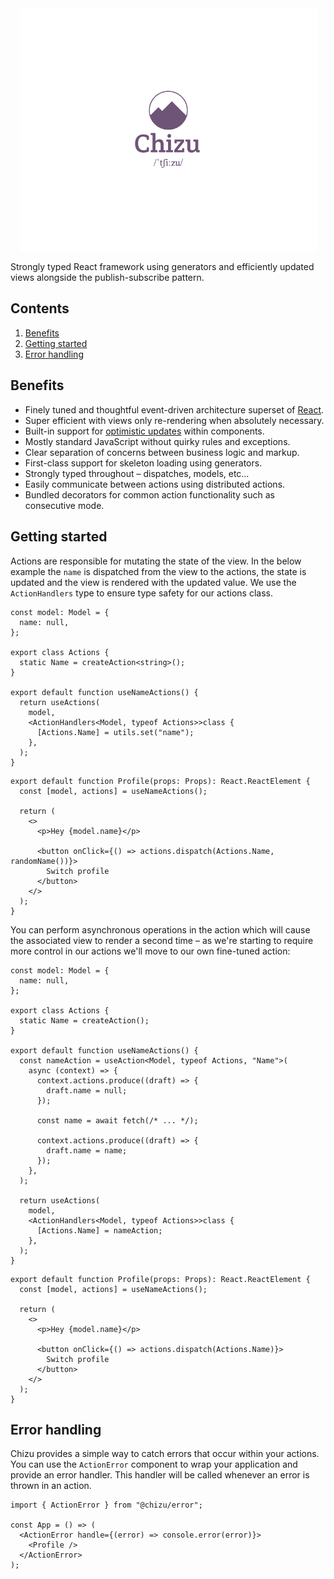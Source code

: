 <div align="center">
  <img src="/media/logo.png" width="475" />
</div>

Strongly typed React framework using generators and efficiently updated views alongside the publish-subscribe pattern.

## Contents

1. [Benefits](#benefits)
1. [Getting started](#getting-started)
1. [Error handling](#error-handling)
<!-- 1. [Distributed actions](#distributed-actions)
1. [Module dispatch](#module-dispatch)
1. [Associated context](#associated-context) -->

## Benefits

- Finely tuned and thoughtful event-driven architecture superset of [React](https://react.dev/).
- Super efficient with views only re-rendering when absolutely necessary.
- Built-in support for [optimistic updates](https://medium.com/@kyledeguzmanx/what-are-optimistic-updates-483662c3e171) within components.
- Mostly standard JavaScript without quirky rules and exceptions.
- Clear separation of concerns between business logic and markup.
- First-class support for skeleton loading using generators.
- Strongly typed throughout &ndash; dispatches, models, etc&hellip;
- Easily communicate between actions using distributed actions.
- Bundled decorators for common action functionality such as consecutive mode.

## Getting started

Actions are responsible for mutating the state of the view. In the below example the `name` is dispatched from the view to the actions, the state is updated and the view is rendered with the updated value. We use the `ActionHandlers` type to ensure type safety for our actions class.

```tsx
const model: Model = {
  name: null,
};

export class Actions {
  static Name = createAction<string>();
}

export default function useNameActions() {
  return useActions(
    model,
    <ActionHandlers<Model, typeof Actions>>class {
      [Actions.Name] = utils.set("name");
    },
  );
}
```

```tsx
export default function Profile(props: Props): React.ReactElement {
  const [model, actions] = useNameActions();

  return (
    <>
      <p>Hey {model.name}</p>

      <button onClick={() => actions.dispatch(Actions.Name, randomName())}>
        Switch profile
      </button>
    </>
  );
}
```

You can perform asynchronous operations in the action which will cause the associated view to render a second time &ndash; as we're starting to require more control in our actions we&apos;ll move to our own fine-tuned action:

```tsx
const model: Model = {
  name: null,
};

export class Actions {
  static Name = createAction();
}

export default function useNameActions() {
  const nameAction = useAction<Model, typeof Actions, "Name">(
    async (context) => {
      context.actions.produce((draft) => {
        draft.name = null;
      });

      const name = await fetch(/* ... */);

      context.actions.produce((draft) => {
        draft.name = name;
      });
    },
  );

  return useActions(
    model,
    <ActionHandlers<Model, typeof Actions>>class {
      [Actions.Name] = nameAction;
    },
  );
}
```

```tsx
export default function Profile(props: Props): React.ReactElement {
  const [model, actions] = useNameActions();

  return (
    <>
      <p>Hey {model.name}</p>

      <button onClick={() => actions.dispatch(Actions.Name)}>
        Switch profile
      </button>
    </>
  );
}
```

## Error handling

Chizu provides a simple way to catch errors that occur within your actions. You can use the `ActionError` component to wrap your application and provide an error handler. This handler will be called whenever an error is thrown in an action.

```tsx
import { ActionError } from "@chizu/error";

const App = () => (
  <ActionError handle={(error) => console.error(error)}>
    <Profile />
  </ActionError>
);
```

<!-- However in the above example where the name is fetched asynchronously, there is no feedback to the user &ndash; we can improve that significantly by using the `module.actions.annotate` and `module.validate` helpers:

```tsx
export default <Actions<Module>>function Actions(module) {
  return {
    async *[Action.Name]() {
      yield module.actions.produce((draft) => {
        draft.name = module.actions.annotate(null);
      });

      const name = await fetch(/* ... */);
      return module.actions.produce((draft) => {
        draft.name = name;
      });
    },
  };
};
```

```tsx
export default function ProfileView(props: Props): React.ReactElement {
  return (
    <Scope<Module> using={{ module, actions, props }}>
      {(module) => (
        <>
          <p>Hey {module.model.name}</p>

          {module.validate.name.pending() && <p>Switching profiles&hellip;</p>}

          <button
            disabled={module.validate.name.is(State.Op.Update)}
            onClick={() => module.actions.dispatch([Action.Name])}
          >
            Switch profile
          </button>
        </>
      )}
    </Scope>
  );
}
```



## Distributed actions

Actions can communicate with other mounted actions using the `DistributedActions` approach. You can configure the enum and union type in the root of your application:

```ts
export enum DistributedAction {
  SignedOut = "distributed/signed-out",
}

export type DistributedActions = [DistributedAction.SignedOut];
```

Note that you must prefix the enum name with `distributed` for it to behave as a distributed event, otherwise it'll be considered a module event only. Once you have the distributed actions you simply need to augment the module actions union with the `DistributedActions` and use it as you do other actions:

```ts
export type Actions = DistributedActions | [Action.Task, string]; // etc...
```

## Module dispatch

In the eventuality that you have a component but don't want associated actions, models, etc&hellip; but want to still fire actions either the closest module or a distributed action, you can use the `useScoped` hook:

```ts
const module = useScoped<Module>();

// ...

module.actions.dispatch([Action.Task, "My task that needs to be done."]);
```

Alternatively you can pass the current module as a prop to your components using the `Scoped` helper:

```ts
export type Props = {
  module: Scoped<Module>;
};
```

## Associated context

In many cases you'll still want to retrieve contextual values from within actions &ndash; which you can do by using the `module.actions.context` function:

```tsx
export default <Actions<Module>>function Actions(module) {
  const context = module.actions.context({
    name: NameContext
  });

  return {
    [Action.Name](name) {
      return module.actions.produce((draft) => {
        draft.name = context.name;
      });
    },
  };
};
```

If you need the context values to be reactive and fire the `Lifecycle.Derive` method then simply add it to your `props` definition when you initialise your scoped component:

```tsx
export default function Profile(props: Props): React.ReactElement {
  const name = React.useContext(NameContext);

  return (
    <Scope<Module> using={{ model, actions, props: { ...props, name } }}>
      {(module) => (
        <>
          <p>Hey {module.model.name}</p>

          <button
            onClick={() => module.actions.dispatch([Action.Name, randomName()])}
          >
            Switch profile
          </button>
        </>
      )}
    </Scope>
  );
}
``` -->
